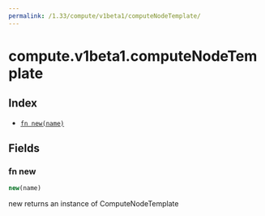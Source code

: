 ```yaml
---
permalink: /1.33/compute/v1beta1/computeNodeTemplate/
---
```


# compute.v1beta1.computeNodeTemplate



## Index

* [`fn new(name)`](#fn-new)

## Fields

### fn new

```ts
new(name)
```

new returns an instance of ComputeNodeTemplate